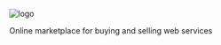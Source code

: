 ![logo](https://user-images.githubusercontent.com/19755484/47321604-471bbe00-d623-11e8-8fbd-624631c5d772.png)

 
Online marketplace for buying and selling web services
